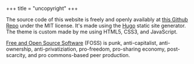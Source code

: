 +++
title = "uncopyright"
+++

The source code of this website is freely and openly availably at [this Github Repo](https://github.com/blakeruprecht/blakeruprecht.github.io) under the MIT license. It's made using the [Hugo](https://gohugo.io/) static site generator. The theme is custom made by me using HTML5, CSS3, and JavaScript.

[Free and Open Source Software](https://en.wikipedia.org/wiki/Free_and_open-source_software) (FOSS) is punk, anti-capitalist, anti-ownership, anti-privatiziation, pro-freedom, pro-sharing economy, post-scarcity, and pro commons-based peer production.

